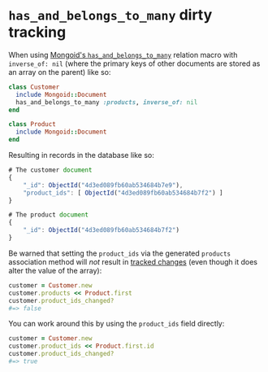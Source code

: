 # `has_and_belongs_to_many` dirty tracking

When using [Mongoid's
`has_and_belongs_to_many`](http://mongoid.org/en/mongoid/docs/relations.html#has_and_belongs_to_many) relation macro with `inverse_of: nil` (where the primary keys of other documents are stored as an array on the parent) like so:

```ruby
class Customer
  include Mongoid::Document
  has_and_belongs_to_many :products, inverse_of: nil
end

class Product
  include Mongoid::Document
end
```

Resulting in records in the database like so:

```javascript
# The customer document
{
    "_id": ObjectId("4d3ed089fb60ab534684b7e9"),
    "product_ids": [ ObjectId("4d3ed089fb60ab534684b7f2") ]
}

# The product document
{
    "_id": ObjectId("4d3ed089fb60ab534684b7f2")
}
```

Be warned that setting the `product_ids` via the generated `products`
association method will *not* result in [tracked
changes](http://mongoid.org/en/mongoid/docs/documents.html#dirty) (even
though it does alter the value of the array):

```ruby
customer = Customer.new
customer.products << Product.first
customer.product_ids_changed?
#=> false
```

You can work around this by using the `product_ids` field directly:

```ruby
customer = Customer.new
customer.product_ids << Product.first.id
customer.product_ids_changed?
#=> true
```
